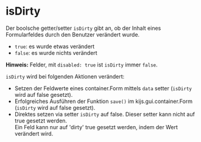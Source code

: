 isDirty
=======
Der boolsche getter/setter ```isDirty``` gibt an, ob der Inhalt eines Formularfeldes 
durch den Benutzer verändert wurde.  
 - ```true```: es wurde etwas verändert  
 - ```false```: es wurde nichts verändert  

**Hinweis:** Felder, mit ```disabled: true``` ist ```isDirty``` immer ```false```.  

```isDirty``` wird bei folgenden Aktionen verändert:  
 - Setzen der Feldwerte eines container.Form mittels ```data``` setter 
   (```isDirty``` wird auf false gesetzt).  
 - Erfolgreiches Ausführen der Funktion ```save()``` im kijs.gui.container.Form 
   (```isDirty``` wird auf false gesetzt).  
 - Direktes setzen via setter ```isDirty``` auf false. Dieser setter kann nicht 
   auf true gesetzt werden.  
   Ein Feld kann nur auf 'dirty' true gesetzt werden, indem der Wert verändert wird.  
